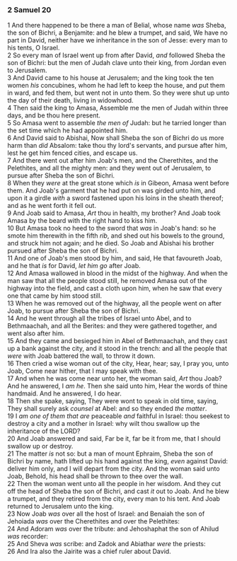 ### 2 Samuel 20

1 And there happened to be there a man of Belial, whose name *was* Sheba, the son of Bichri, a Benjamite: and he blew a trumpet, and said, We have no part in David, neither have we inheritance in the son of Jesse: every man to his tents, O Israel.  
2 So every man of Israel went up from after David, *and* followed Sheba the son of Bichri: but the men of Judah clave unto their king, from Jordan even to Jerusalem.  
3 And David came to his house at Jerusalem; and the king took the ten women *his* concubines, whom he had left to keep the house, and put them in ward, and fed them, but went not in unto them. So they were shut up unto the day of their death, living in widowhood.  
4 Then said the king to Amasa, Assemble me the men of Judah within three days, and be thou here present.  
5 So Amasa went to assemble *the men of* Judah: but he tarried longer than the set time which he had appointed him.  
6 And David said to Abishai, Now shall Sheba the son of Bichri do us more harm than *did* Absalom: take thou thy lord's servants, and pursue after him, lest he get him fenced cities, and escape us.  
7 And there went out after him Joab's men, and the Cherethites, and the Pelethites, and all the mighty men: and they went out of Jerusalem, to pursue after Sheba the son of Bichri.  
8 When they *were* at the great stone which *is* in Gibeon, Amasa went before them. And Joab's garment that he had put on was girded unto him, and upon it a girdle *with* a sword fastened upon his loins in the sheath thereof; and as he went forth it fell out.  
9 And Joab said to Amasa, *Art* thou in health, my brother? And Joab took Amasa by the beard with the right hand to kiss him.  
10 But Amasa took no heed to the sword that *was* in Joab's hand: so he smote him therewith in the fifth *rib*, and shed out his bowels to the ground, and struck him not again; and he died. So Joab and Abishai his brother pursued after Sheba the son of Bichri.  
11 And one of Joab's men stood by him, and said, He that favoureth Joab, and he that *is* for David, *let him go* after Joab.  
12 And Amasa wallowed in blood in the midst of the highway. And when the man saw that all the people stood still, he removed Amasa out of the highway into the field, and cast a cloth upon him, when he saw that every one that came by him stood still.  
13 When he was removed out of the highway, all the people went on after Joab, to pursue after Sheba the son of Bichri.  
14 And he went through all the tribes of Israel unto Abel, and to Bethmaachah, and all the Berites: and they were gathered together, and went also after him.  
15 And they came and besieged him in Abel of Bethmaachah, and they cast up a bank against the city, and it stood in the trench: and all the people that *were* with Joab battered the wall, to throw it down.  
16 Then cried a wise woman out of the city, Hear, hear; say, I pray you, unto Joab, Come near hither, that I may speak with thee.  
17 And when he was come near unto her, the woman said, *Art* thou Joab? And he answered, I *am he*. Then she said unto him, Hear the words of thine handmaid. And he answered, I do hear.  
18 Then she spake, saying, They were wont to speak in old time, saying, They shall surely ask *counsel* at Abel: and so they ended *the matter*.  
19 I *am one of them that are* peaceable *and* faithful in Israel: thou seekest to destroy a city and a mother in Israel: why wilt thou swallow up the inheritance of the LORD?  
20 And Joab answered and said, Far be it, far be it from me, that I should swallow up or destroy.  
21 The matter *is* not so: but a man of mount Ephraim, Sheba the son of Bichri by name, hath lifted up his hand against the king, *even* against David: deliver him only, and I will depart from the city. And the woman said unto Joab, Behold, his head shall be thrown to thee over the wall.  
22 Then the woman went unto all the people in her wisdom. And they cut off the head of Sheba the son of Bichri, and cast *it* out to Joab. And he blew a trumpet, and they retired from the city, every man to his tent. And Joab returned to Jerusalem unto the king.  
23 Now Joab *was* over all the host of Israel: and Benaiah the son of Jehoiada *was* over the Cherethites and over the Pelethites:  
24 And Adoram *was* over the tribute: and Jehoshaphat the son of Ahilud *was* recorder:  
25 And Sheva *was* scribe: and Zadok and Abiathar *were* the priests:  
26 And Ira also the Jairite was a chief ruler about David.  

